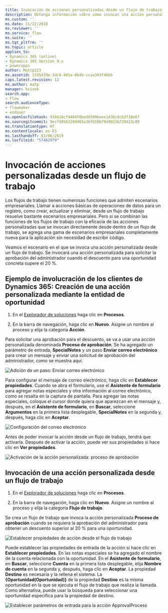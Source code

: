 ```yaml
---
title: Invocación de acciones personalizadas desde un flujo de trabajo | Microsoft Docs
description: Obtenga información sobre cómo invocar una acción personalizada desde un flujo de trabajo
ms.custom: ''
ms.date: 11/22/2018
ms.reviewer: ''
ms.service: flow
ms.suite: ''
ms.tgt_pltfrm: ''
ms.topic: article
applies_to:
- Dynamics 365 (online)
- Dynamics 365 Version 9.x
- powerapps
author: Mattp123
ms.assetid: 1fd5d39e-3dc8-4d1a-8b4b-ccaa303f4bbb
caps.latest.revision: 12
ms.author: matp
manager: kvivek
search.app:
- Flow
search.audienceType:
- flowmaker
- enduser
ms.openlocfilehash: 938410cf4484f8bed6509beee1d36c8cb3718e6f
ms.sourcegitcommit: 9ecf4956320d465a3bf618b79a9023b729d33c89
ms.translationtype: HT
ms.contentlocale: es-ES
ms.lasthandoff: 03/06/2019
ms.locfileid: "57462979"
---
```

# <a name="invoke-custom-actions-from-a-workflow"></a>Invocación de acciones personalizadas desde un flujo de trabajo

Los flujos de trabajo tienen numerosas funciones que admiten escenarios empresariales. Llamar a acciones básicas de operaciones de datos para un registro, como crear, actualizar y eliminar, desde un flujo de trabajo resuelve bastante escenarios empresariales. Pero si se combinan las funciones de los flujos de trabajo con la eficacia de las acciones personalizadas que se invocan directamente desde dentro de un flujo de trabajo, se agrega una gama de escenarios empresariales completamente nueva para la aplicación sin necesidad de escribir código.  
  
 Veamos el escenario en el que se invoca una acción personalizada desde un flujo de trabajo. Se invocará una acción personalizada para solicitar la aprobación del administrador cuando el descuento para una oportunidad concreta supere el 20 %.  
  
<a name="action"></a>   
## <a name="dynamics-365-customer-engagement-example-create-a-custom-action-using-the-opportunity-entity"></a>Ejemplo de involucración de los clientes de Dynamics 365: Creación de una acción personalizada mediante la entidad de oportunidad
  
1. En el [Explorador de soluciones](/powerapps/maker/model-driven-apps/advanced-navigation#solution-explorer) haga clic en **Procesos**.  
  
2.  En la barra de navegación, haga clic en **Nuevo**. Asigne un nombre al proceso y elija la categoría **Acción**.  
  
 Para solicitar una aprobación para el descuento, se va a usar una acción personalizada denominada **Proceso de aprobación**. Se ha agregado un parámetro de entrada, **SpecialNotes** y un paso **Enviar correo electrónico** para crear un mensaje y enviar una solicitud de aprobación del administrador, como se muestra aquí.  
  
 ![Adición de un paso: Enviar correo electrónico](media/enable-custom-action-approval-proces-sadd-email.png "Add a step - send email")  
  
 Para configurar el mensaje de correo electrónico, haga clic en **Establecer propiedades**. Cuando se abra el formulario, use el **Asistente de formulario** para agregar notas especiales y otra información al correo electrónico, como se resalta en la captura de pantalla. Para agregar las notas especiales, coloque el cursor donde quiera que aparezcan en el mensaje y, después, en el **Asistente de formulario**, en **Buscar**, seleccione **Argumentos** en la primera lista desplegable, **SpecialNotes** en la segunda y, después, haga clic en **Aceptar**.  
  
 ![Configuración del correo electrónico](media/enable-custom-action-approval-process-setup-email.png "Set up email")  
  
 Antes de poder invocar la acción desde un flujo de trabajo, tendrá que activarla. Después de activar la acción, puede ver sus propiedades si hace clic en **Ver propiedades**.  
  
 ![Activación de la acción personalizada: proceso de aprobación](media/enable-custom-action-approval-process-activate-action.png "Activate custom action - approval process")  
  
<a name="workflow"></a>   
## <a name="invoke-a-custom-action-from-a-workflow"></a>Invocación de una acción personalizada desde un flujo de trabajo  
  
1. En el [Explorador de soluciones](/powerapps/maker/model-driven-apps/advanced-navigation#solution-explorer) haga clic en **Procesos**.   
  
2.  En la barra de navegación, haga clic en **Nuevo**. Asigne un nombre al proceso y elija la categoría **Flujo de trabajo**.  
  
 Se crea un flujo de trabajo que invoca la acción personalizada **Proceso de aprobación** cuando se requiera la aprobación del administrador para obtener un descuento superior al 20 % para una oportunidad.  
  
 ![Establecer propiedades de acción desde el flujo de trabajo](media/enable-custom-action-from-workflow.png "Set action properties from workflow")  
  
 Puede establecer las propiedades de entrada de la acción si hace clic en **Establecer propiedades**. En las notas especiales se ha agregado el nombre de la cuenta relacionada con la oportunidad. En el **Asistente de formulario**, en **Buscar**, seleccione **Cuenta** en la primera lista desplegable, elija **Nombre de cuenta** en la segunda y, después, haga clic en **Aceptar**. La propiedad **Destino** es necesaria y la rellena el sistema. La **{Oportunidad(Oportunidad)}** de la propiedad **Destino** es la misma oportunidad en la que se ejecuta el flujo de trabajo que realiza la llamada. Como alternativa, puede usar la búsqueda para seleccionar una oportunidad específica para la propiedad de destino.  
  
 ![Establecer parámetros de entrada para la acción ApprovalProcess](media/enable-customaction-workflow-set-properties.png "Set input parameters for ApprovalProcess action")  
  




